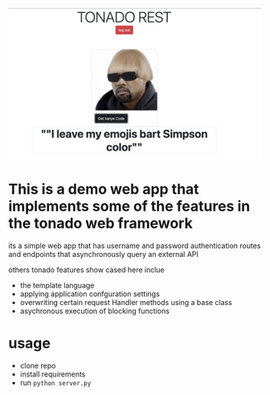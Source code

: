 ![alt text](/static/readme.png)

# This is a demo web app that implements some of the features in the tonado web framework

its a simple web app that has username and password authentication routes
and endpoints that asynchronously query an external API

others tonado features show cased here inclue

- the template language
- applying application confguration settings
- overwriting certain request Handler methods using a base class
- asychronous execution of blocking functions

# usage

- clone repo
- install requirements
- run `python server.py`
